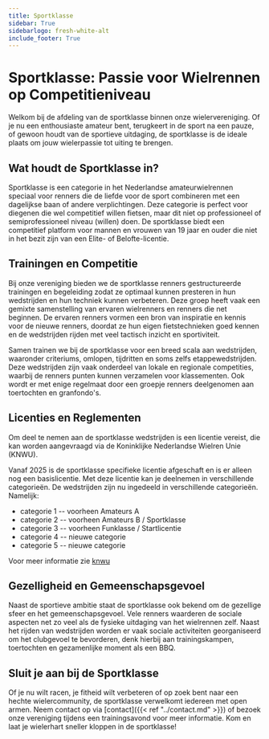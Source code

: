 ```yaml
---
title: Sportklasse
sidebar: True
sidebarlogo: fresh-white-alt
include_footer: True
---
```


# Sportklasse: Passie voor Wielrennen op Competitieniveau

Welkom bij de afdeling van de sportklasse binnen onze wielervereniging. Of je 
nu een enthousiaste amateur bent, terugkeert in de sport na een pauze, of 
gewoon houdt van de sportieve uitdaging, de sportklasse is de ideale plaats om
jouw wielerpassie tot uiting te brengen.

## Wat houdt de Sportklasse in?

Sportklasse is een categorie in het Nederlandse amateurwielrennen speciaal voor
renners die de liefde voor de sport combineren met een dagelijkse baan of andere
verplichtingen. Deze categorie is perfect voor diegenen die wel competitief 
willen fietsen, maar dit niet op professioneel of semiprofessioneel niveau 
(willen) doen. De sportklasse biedt een competitief platform voor mannen en vrouwen van 
19 jaar en ouder die niet in het bezit zijn van een Elite- of Belofte-licentie.

## Trainingen en Competitie

Bij onze vereniging bieden we de sportklasse renners gestructureerde trainingen
en begeleiding zodat ze optimaal kunnen presteren in hun wedstrijden en hun techniek kunnen verbeteren.
Deze groep heeft vaak een gemixte samenstelling van ervaren wielrenners en renners die net beginnen. 
De ervaren renners vormen een bron van inspiratie en kennis voor de nieuwe renners,
doordat ze hun eigen fietstechnieken goed kennen en 
de wedstrijden rijden met veel tactisch inzicht en sportiviteit.

Samen trainen we bij de sportklasse voor een breed scala aan wedstrijden, 
waaronder criteriums,  omlopen, tijdritten en soms zelfs etappewedstrijden. 
Deze wedstrijden zijn vaak onderdeel van lokale en regionale competities, 
waarbij de renners punten kunnen verzamelen voor klassementen. Ook wordt er met 
enige regelmaat door een groepje renners deelgenomen aan toertochten en granfondo's.


## Licenties en Reglementen

Om deel te nemen aan de sportklasse wedstrijden is een licentie vereist, die kan
worden aangevraagd via de Koninklijke Nederlandse Wielren Unie (KNWU). 

Vanaf 2025 is de sportklasse specifieke licentie afgeschaft 
en is er alleen nog een basislicentie. Met deze licentie kan je deelnemen in 
verschillende categorieën. De wedstrijden zijn nu ingedeeld in verschillende
categorieën. Namelijk:
- categorie 1 -- voorheen Amateurs A
- categorie 2 -- voorheen Amateurs B / Sportklasse
- categorie 3 -- voorheen Funklasse / Startlicentie
- categorie 4 -- nieuwe categorie
- categorie 5 -- nieuwe categorie

Voor meer informatie zie [knwu](https://www.knwu.nl/dossier-wedstrijd-en-licentiestructuur-2025-plus)

## Gezelligheid en Gemeenschapsgevoel

Naast de sportieve ambitie staat de sportklasse ook bekend om de gezellige sfeer
en het gemeenschapsgevoel. Vele renners waarderen de sociale aspecten net zo 
veel als de fysieke uitdaging van het wielrennen zelf. Naast het rijden van 
wedstrijden worden er vaak sociale activiteiten georganiseerd om het clubgevoel
te bevorderen, denk hierbij aan trainingskampen, toertochten en gezamenlijke 
moment als een BBQ. 

## Sluit je aan bij de Sportklasse 

Of je nu wilt racen, je fitheid wilt verbeteren of op zoek bent naar een hechte
wielercommunity, de sportklasse verwelkomt iedereen met open armen. Neem contact
op via [contact]({{< ref "../contact.md" >}}) of bezoek onze vereniging tijdens 
een trainingsavond voor meer informatie. Kom en laat je wielerhart sneller 
kloppen in de sportklasse!





